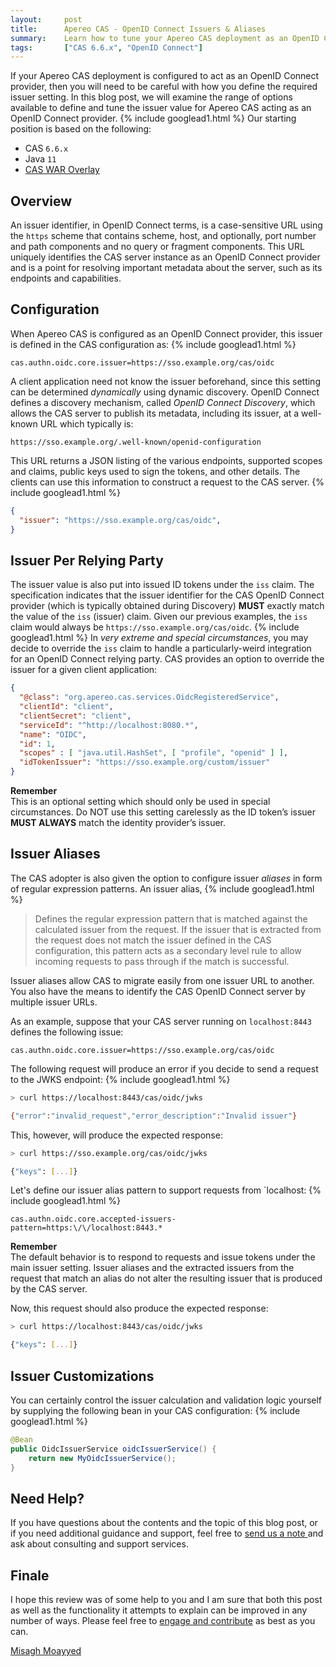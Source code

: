 ```yaml
---
layout:     post
title:      Apereo CAS - OpenID Connect Issuers & Aliases
summary:    Learn how to tune your Apereo CAS deployment as an OpenID Connect provider to respond to authentication requests from multiple hosts with different issuer patterns and aliases.
tags:       ["CAS 6.6.x", "OpenID Connect"]
---
```


If your Apereo CAS deployment is configured to act as an OpenID Connect provider, then you will need to be careful with how you define the required issuer setting. In this blog post, we will examine the range of options available to define and tune the issuer value for Apereo CAS acting as an OpenID Connect provider. 
{% include googlead1.html  %}
Our starting position is based on the following:

- CAS `6.6.x`
- Java `11`
- [CAS WAR Overlay](https://github.com/apereo/cas-overlay-template)

## Overview

An issuer identifier, in OpenID Connect terms, is a case-sensitive URL using the `https` scheme that contains scheme, host, and optionally, port number and path components and no query or fragment components. This URL uniquely identifies the CAS server instance as an OpenID Connect provider and is a point for resolving important metadata about the server, such as its endpoints and capabilities.

## Configuration

When Apereo CAS is configured as an OpenID Connect provider, this issuer is defined in the CAS configuration as:
{% include googlead1.html  %}
```properties
cas.authn.oidc.core.issuer=https://sso.example.org/cas/oidc
```

A client application need not know the issuer beforehand, since this setting can be determined *dynamically* using dynamic discovery. OpenID Connect defines a discovery mechanism, called *OpenID Connect Discovery*, which allows the CAS server to publish its metadata, including its issuer, at a well-known URL which typically is:

```
https://sso.example.org/.well-known/openid-configuration
```

This URL returns a JSON listing of the various endpoints, supported scopes and claims, public keys used to sign the tokens, and other details. The clients can use this information to construct a request to the CAS server.
{% include googlead1.html  %}
```json
{
  "issuer": "https://sso.example.org/cas/oidc",
}
```

## Issuer Per Relying Party

The issuer value is also put into issued ID tokens under the `iss` claim. The specification indicates that the issuer identifier for the CAS OpenID Connect provider (which is typically obtained during Discovery) **MUST** exactly match the value of the `iss` (issuer) claim. Given our previous examples, the `iss` claim would always be `https://sso.example.org/cas/oidc`.
{% include googlead1.html  %}
In *very extreme and special circumstances*, you may decide to override the `iss` claim to handle a particularly-weird integration for an OpenID Connect relying party. CAS provides an option to override the issuer for a given client application:

```json
{
  "@class": "org.apereo.cas.services.OidcRegisteredService",
  "clientId": "client",
  "clientSecret": "client",
  "serviceId": "^http://localhost:8080.*",
  "name": "OIDC",
  "id": 1,
  "scopes" : [ "java.util.HashSet", [ "profile", "openid" ] ],
  "idTokenIssuer": "https://sso.example.org/custom/issuer"
}
```

<div class="alert alert-warning">
  <strong>Remember</strong><br/>This is an optional setting which should only be used in special circumstances. Do NOT use this setting carelessly as the ID token’s issuer <strong>MUST ALWAYS</strong> match the identity provider’s issuer.
</div>

## Issuer Aliases

The CAS adopter is also given the option to configure issuer *aliases* in form of regular expression patterns. An issuer alias,
{% include googlead1.html  %}
>  Defines the regular expression pattern that is matched against the calculated issuer from the request. If the issuer that is extracted from the request does not match the issuer defined in the CAS configuration, this pattern acts as a secondary level rule to allow incoming requests to pass through if the match is successful. 

Issuer aliases allow CAS to migrate easily from one issuer URL to another. You also have the means to identify the CAS OpenID Connect server by multiple issuer URLs.

As an example, suppose that your CAS server running on `localhost:8443` defines the following issue:

```properties
cas.authn.oidc.core.issuer=https://sso.example.org/cas/oidc
```

The following request will produce an error if you decide to send a request to the JWKS endpoint:
{% include googlead1.html  %}
```bash
> curl https://localhost:8443/cas/oidc/jwks

{"error":"invalid_request","error_description":"Invalid issuer"}
```

This, however, will produce the expected response:

```bash
> curl https://sso.example.org/cas/oidc/jwks

{"keys": [...]}
```

Let's define our issuer alias pattern to support requests from `localhost:
{% include googlead1.html  %}
```properties
cas.authn.oidc.core.accepted-issuers-pattern=https:\/\/localhost:8443.*
```

<div class="alert alert-info">
  <strong>Remember</strong><br/>The default behavior is to respond to requests and issue tokens under the main issuer setting. Issuer aliases and the extracted issuers from the request that match an alias do not alter the resulting issuer that is produced by the CAS server.
</div>

Now, this request should also produce the expected response:

```bash
> curl https://localhost:8443/cas/oidc/jwks

{"keys": [...]}
```

## Issuer Customizations

You can certainly control the issuer calculation and validation logic yourself by supplying the following bean in your CAS configuration:
{% include googlead1.html  %}
```java
@Bean
public OidcIssuerService oidcIssuerService() {
    return new MyOidcIssuerService();
}
```

## Need Help?

If you have questions about the contents and the topic of this blog post, or if you need additional guidance and support, feel free to [send us a note ](/#contact-section-header) and ask about consulting and support services.

## Finale

I hope this review was of some help to you and I am sure that both this post as well as the functionality it attempts to explain can be improved in any number of ways. Please feel free to [engage and contribute](https://apereo.github.io/cas/developer/Contributor-Guidelines.html) as best as you can.

[Misagh Moayyed](https://fawnoos.com)
